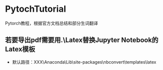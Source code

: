 # PytochTutorial
Pytorch教程，根据官方文档总结和部分生词翻译

## 若要导出pdf需要用.\Latex替换Jupyter Notebook的Latex模板
+ 默认路径：XXX\Anaconda\Lib\site-packages\nbconvert\templates\latex
